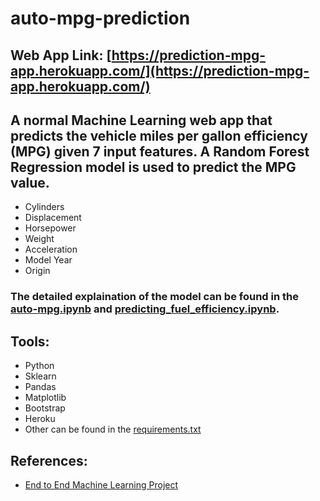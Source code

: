 # auto-mpg-prediction

## Web App Link: [https://prediction-mpg-app.herokuapp.com/](https://prediction-mpg-app.herokuapp.com/)

## A normal Machine Learning web app that predicts the vehicle miles per gallon efficiency (MPG) given 7 input features. A Random Forest Regression model is used to predict the MPG value.
* Cylinders
* Displacement
* Horsepower 
* Weight
* Acceleration 
* Model Year
* Origin

### The detailed explaination of the model can be found in the [auto-mpg.ipynb](https://github.com/apurvayadav/auto-mpg-prediction/blob/main/auto_mpg.ipynb) and [predicting_fuel_efficiency.ipynb](https://github.com/apurvayadav/auto-mpg-prediction/blob/main/predicting_fuel_efficiency.ipynb).

## Tools:
* Python
* Sklearn
* Pandas
* Matplotlib
* Bootstrap
* Heroku
* Other can be found in the [requirements.txt](https://github.com/apurvayadav/auto-mpg-prediction/blob/main/auto_mpg_prediction_web/requirements.txt)

## References:
* [End to End Machine Learning Project](https://www.youtube.com/playlist?list=PLIkXejH7XPT9eeLQXbjMudA8x65E44UF3)
